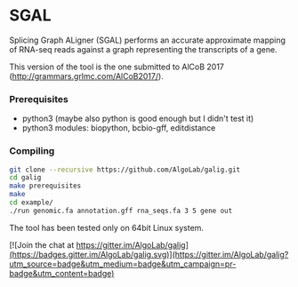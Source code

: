 # SGAL

Splicing Graph ALigner (SGAL) performs an accurate approximate mapping of RNA-seq reads against a graph representing the transcripts of a gene.

This version of the tool is the one submitted to AlCoB 2017 (http://grammars.grlmc.com/AlCoB2017/).

### Prerequisites
  * python3 (maybe also python is good enough but I didn't test it)
  * python3 modules: biopython, bcbio-gff, editdistance

### Compiling
```bash
git clone --recursive https://github.com/AlgoLab/galig.git
cd galig
make prerequisites
make
cd example/
./run genomic.fa annotation.gff rna_seqs.fa 3 5 gene out
```

The tool has been tested only on 64bit Linux system.

[![Join the chat at https://gitter.im/AlgoLab/galig](https://badges.gitter.im/AlgoLab/galig.svg)](https://gitter.im/AlgoLab/galig?utm_source=badge&utm_medium=badge&utm_campaign=pr-badge&utm_content=badge)
